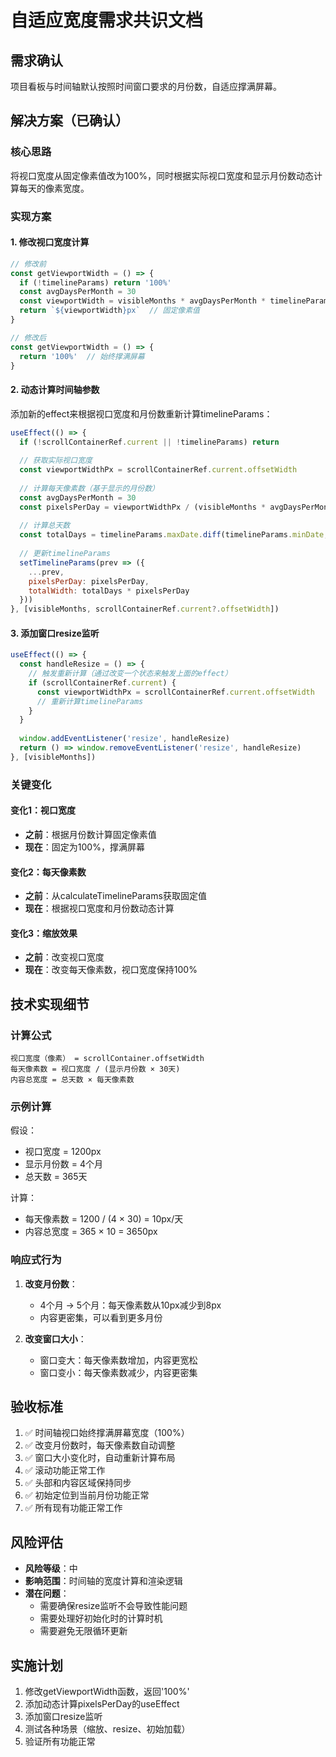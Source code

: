 # 自适应宽度需求共识文档

## 需求确认
项目看板与时间轴默认按照时间窗口要求的月份数，自适应撑满屏幕。

## 解决方案（已确认）

### 核心思路
将视口宽度从固定像素值改为100%，同时根据实际视口宽度和显示月份数动态计算每天的像素宽度。

### 实现方案

#### 1. 修改视口宽度计算
```javascript
// 修改前
const getViewportWidth = () => {
  if (!timelineParams) return '100%'
  const avgDaysPerMonth = 30
  const viewportWidth = visibleMonths * avgDaysPerMonth * timelineParams.pixelsPerDay
  return `${viewportWidth}px`  // 固定像素值
}

// 修改后
const getViewportWidth = () => {
  return '100%'  // 始终撑满屏幕
}
```

#### 2. 动态计算时间轴参数
添加新的effect来根据视口宽度和月份数重新计算timelineParams：

```javascript
useEffect(() => {
  if (!scrollContainerRef.current || !timelineParams) return
  
  // 获取实际视口宽度
  const viewportWidthPx = scrollContainerRef.current.offsetWidth
  
  // 计算每天像素数（基于显示的月份数）
  const avgDaysPerMonth = 30
  const pixelsPerDay = viewportWidthPx / (visibleMonths * avgDaysPerMonth)
  
  // 计算总天数
  const totalDays = timelineParams.maxDate.diff(timelineParams.minDate, 'day')
  
  // 更新timelineParams
  setTimelineParams(prev => ({
    ...prev,
    pixelsPerDay: pixelsPerDay,
    totalWidth: totalDays * pixelsPerDay
  }))
}, [visibleMonths, scrollContainerRef.current?.offsetWidth])
```

#### 3. 添加窗口resize监听
```javascript
useEffect(() => {
  const handleResize = () => {
    // 触发重新计算（通过改变一个状态来触发上面的effect）
    if (scrollContainerRef.current) {
      const viewportWidthPx = scrollContainerRef.current.offsetWidth
      // 重新计算timelineParams
    }
  }
  
  window.addEventListener('resize', handleResize)
  return () => window.removeEventListener('resize', handleResize)
}, [visibleMonths])
```

### 关键变化

#### 变化1：视口宽度
- **之前**：根据月份数计算固定像素值
- **现在**：固定为100%，撑满屏幕

#### 变化2：每天像素数
- **之前**：从calculateTimelineParams获取固定值
- **现在**：根据视口宽度和月份数动态计算

#### 变化3：缩放效果
- **之前**：改变视口宽度
- **现在**：改变每天像素数，视口宽度保持100%

## 技术实现细节

### 计算公式
```
视口宽度（像素） = scrollContainer.offsetWidth
每天像素数 = 视口宽度 / (显示月份数 × 30天)
内容总宽度 = 总天数 × 每天像素数
```

### 示例计算
假设：
- 视口宽度 = 1200px
- 显示月份数 = 4个月
- 总天数 = 365天

计算：
- 每天像素数 = 1200 / (4 × 30) = 10px/天
- 内容总宽度 = 365 × 10 = 3650px

### 响应式行为
1. **改变月份数**：
   - 4个月 → 5个月：每天像素数从10px减少到8px
   - 内容更密集，可以看到更多月份

2. **改变窗口大小**：
   - 窗口变大：每天像素数增加，内容更宽松
   - 窗口变小：每天像素数减少，内容更密集

## 验收标准
1. ✅ 时间轴视口始终撑满屏幕宽度（100%）
2. ✅ 改变月份数时，每天像素数自动调整
3. ✅ 窗口大小变化时，自动重新计算布局
4. ✅ 滚动功能正常工作
5. ✅ 头部和内容区域保持同步
6. ✅ 初始定位到当前月份功能正常
7. ✅ 所有现有功能正常工作

## 风险评估
- **风险等级**：中
- **影响范围**：时间轴的宽度计算和渲染逻辑
- **潜在问题**：
  - 需要确保resize监听不会导致性能问题
  - 需要处理好初始化时的计算时机
  - 需要避免无限循环更新

## 实施计划
1. 修改getViewportWidth函数，返回'100%'
2. 添加动态计算pixelsPerDay的useEffect
3. 添加窗口resize监听
4. 测试各种场景（缩放、resize、初始加载）
5. 验证所有功能正常
